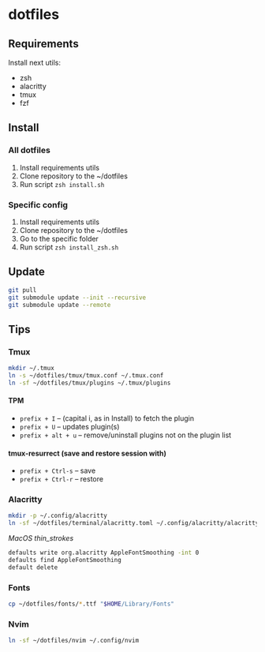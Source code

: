 # dotfiles

## Requirements
Install next utils:
- zsh
- alacritty
- tmux
- fzf

## Install

### All dotfiles
1. Install requirements utils
2. Clone repository to the ~/dotfiles
3. Run script `zsh install.sh`

###  Specific config
1. Install requirements utils
2. Clone repository to the ~/dotfiles
3. Go to the specific folder
4. Run script `zsh install_zsh.sh`

## Update
```zsh
git pull
git submodule update --init --recursive
git submodule update --remote
```
## Tips

### Tmux
```zsh
mkdir ~/.tmux
ln -s ~/dotfiles/tmux/tmux.conf ~/.tmux.conf
ln -sf ~/dotfiles/tmux/plugins ~/.tmux/plugins
```

#### TPM
- `prefix + I` – (capital i, as in Install) to fetch the plugin
- `prefix + U` – updates plugin(s)
- `prefix + alt + u` – remove/uninstall plugins not on the plugin list

#### tmux-resurrect (save and restore session with)
- `prefix + Ctrl-s` – save
- `prefix + Ctrl-r` – restore

### Alacritty
```zsh
mkdir -p ~/.config/alacritty
ln -sf ~/dotfiles/terminal/alacritty.toml ~/.config/alacritty/alacritty.toml
```

*MacOS thin_strokes*
```zsh
defaults write org.alacritty AppleFontSmoothing -int 0
defaults find AppleFontSmoothing
default delete
```

### Fonts
```zsh
cp ~/dotfiles/fonts/*.ttf "$HOME/Library/Fonts"
```

### Nvim
```zsh
ln -sf ~/dotfiles/nvim ~/.config/nvim
```
